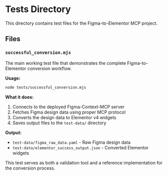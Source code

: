 # Tests Directory

This directory contains test files for the Figma-to-Elementor MCP project.

## Files

### `successful_conversion.mjs`
The main working test file that demonstrates the complete Figma-to-Elementor conversion workflow.

**Usage:**
```bash
node tests/successful_conversion.mjs
```

**What it does:**
1. Connects to the deployed Figma-Context-MCP server
2. Fetches Figma design data using proper MCP protocol
3. Converts the design data to Elementor v4 widgets
4. Saves output files to the `test-data/` directory

**Output:**
- `test-data/figma_raw_data.yaml` - Raw Figma design data
- `test-data/elementor_success_output.json` - Converted Elementor widgets

This test serves as both a validation tool and a reference implementation for the conversion process. 